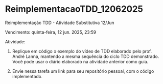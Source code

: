 # ReimplementacaoTDD_12062025
Reimplementação TDD - Atividade Substitutiva 12/Jun

Vencimento: quinta-feira, 12 jun. 2025, 23:59

Atividade:

1) Replique em código o exemplo do vídeo de TDD elaborado pelo prof. André Lanna, mantendo a mesma sequência do ciclo TDD demonstrado. Você pode usar o diário elaborado na atividade anterior como guia. 

2) Envie nessa tarefa um link para seu repositório pessoal, com o código implementado. 
